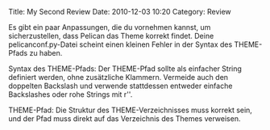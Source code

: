 Title: My Second Review
Date: 2010-12-03 10:20
Category: Review


Es gibt ein paar Anpassungen, die du vornehmen kannst, um sicherzustellen, dass Pelican das Theme korrekt findet. Deine pelicanconf.py-Datei scheint einen kleinen Fehler in der Syntax des THEME-Pfads zu haben.

Syntax des THEME-Pfads:
Der THEME-Pfad sollte als einfacher String definiert werden, ohne zusätzliche Klammern. Vermeide auch den doppelten Backslash und verwende stattdessen entweder einfache Backslashes oder rohe Strings mit r''.

THEME-Pfad:
Die Struktur des THEME-Verzeichnisses muss korrekt sein, und der Pfad muss direkt auf das Verzeichnis des Themes verweisen.